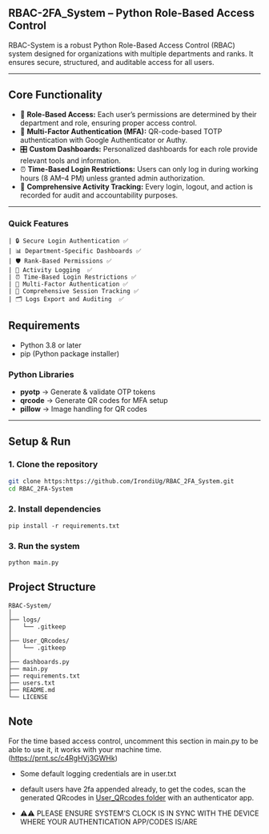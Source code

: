 ## RBAC-2FA_System – Python Role-Based Access Control 
RBAC-System is a robust Python Role-Based Access Control (RBAC) system designed for organizations with multiple departments and ranks. It ensures secure, structured, and auditable access for all users.

---

## Core Functionality
- 👥 **Role-Based Access:** Each user’s permissions are determined by their department and role, ensuring proper access control.
- 📱 **Multi-Factor Authentication (MFA):** QR-code-based TOTP authentication with Google Authenticator or Authy. 
- 🎛️ **Custom Dashboards:** Personalized dashboards for each role provide relevant tools and information.  
- ⏰ **Time-Based Login Restrictions:** Users can only log in during working hours (8 AM–4 PM) unless granted admin authorization.  
- 📌 **Comprehensive Activity Tracking:** Every login, logout, and action is recorded for audit and accountability purposes.  

---
### Quick Features
```
| 🔒 Secure Login Authentication ✅    
| 📊 Department-Specific Dashboards ✅    
| 🛡️ Rank-Based Permissions ✅    
| 📝 Activity Logging  ✅   
| ⏰ Time-Based Login Restrictions ✅     
| 📱 Multi-Factor Authentication ✅     
| 📌 Comprehensive Session Tracking ✅     
| 🗂️ Logs Export and Auditing  ✅     
```

## Requirements
- Python 3.8 or later  
- pip (Python package installer)  

### Python Libraries
- **pyotp** → Generate & validate OTP tokens  
- **qrcode** → Generate QR codes for MFA setup  
- **pillow** → Image handling for QR codes  

---

## Setup & Run
### 1. Clone the repository
```bash
git clone https:https://github.com/IrondiUg/RBAC_2FA_System.git
cd RBAC_2FA-System
```
### 2. Install dependencies
```
pip install -r requirements.txt
```
### 3. Run the system
```
python main.py
```

## Project Structure
```
RBAC-System/
│
├── logs/                        
│   └── .gitkeep
│
├── User_QRcodes/               
│   └── .gitkeep
│
├── dashboards.py               
├── main.py                      
├── requirements.txt
├── users.txt             
├── README.md                    
└── LICENSE                     
```

## Note
For the time based access control, uncomment this section in main.py to be able to use it, it works with your machine time.
(https://prnt.sc/c4RgHVj3GWHk)


- Some default logging credentials are in user.txt
- default users have 2fa appended already, to get the codes, scan the generated QRcodes in [User_QRcodes folder](User_QRcodes/) with an authenticator app.


- ⚠⚠ PLEASE ENSURE SYSTEM'S CLOCK IS IN SYNC WITH THE DEVICE WHERE YOUR AUTHENTICATION APP/CODES IS/ARE


